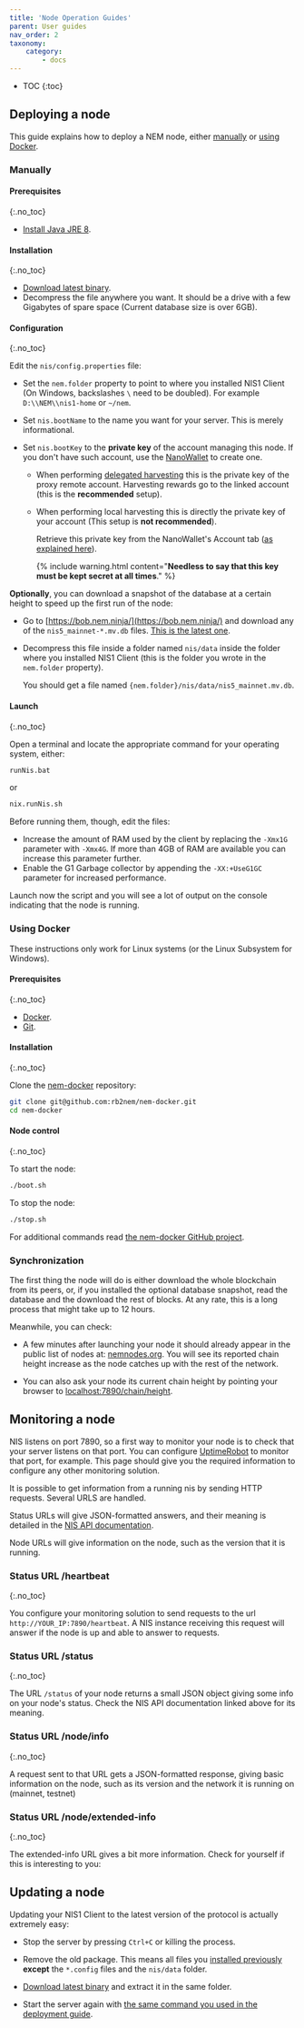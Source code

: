 ```yaml
---
title: 'Node Operation Guides'
parent: User guides
nav_order: 2
taxonomy:
    category:
        - docs
---
```


- TOC
{:toc}

## Deploying a node

This guide explains how to deploy a NEM node, either [manually](#manually) or [using Docker](#using-docker).

### Manually

#### Prerequisites
{:.no_toc}

- [Install Java JRE 8](https://docs.oracle.com/javase/8/docs/technotes/guides/install/install_overview.html).

#### Installation
{:.no_toc}

- [Download latest binary](https://bob.nem.ninja/nis-0.6.100.tgz).
- Decompress the file anywhere you want. It should be a drive with a few Gigabytes of spare space (Current database size is over 6GB).

#### Configuration
{:.no_toc}

Edit the ``nis/config.properties`` file:

- Set the ``nem.folder`` property to point to where you installed NIS1 Client (On Windows, backslashes ``\`` need to be doubled). For example ``D:\\NEM\\nis1-home`` or ``~/nem``.
- Set ``nis.bootName`` to the name you want for your server. This is merely informational.
- Set ``nis.bootKey`` to the **private key** of the account managing this node. If you don't have such account, use the [NanoWallet](/nem-docs/pages/Guides/nanowallet/docs.en.html) to create one.

  - When performing [delegated harvesting](/nem-docs/pages/Guides/nanowallet/docs.en.html) this is the private key of the proxy remote account. Harvesting rewards go to the linked account (this is the **recommended** setup).

  - When performing local harvesting this is directly the private key of your account (This setup is **not recommended**).

    Retrieve this private key from the NanoWallet's Account tab ([as explained here](/nem-docs/pages/Guides/nanowallet/backup-wallet/docs.en.html)).

    {% include warning.html content="**Needless to say that this key must be kept secret at all times**." %}

**Optionally**, you can download a snapshot of the database at a certain height to speed up the first run of the node:

- Go to  [https://bob.nem.ninja/](https://bob.nem.ninja/) and download any of the ``nis5_mainnet-*.mv.db`` files. [This is the latest one](https://bob.nem.ninja/nis5_mainnet-3_500_060.mv.db.gz).
- Decompress this file inside a folder named ``nis/data`` inside the folder where you installed NIS1 Client (this is the folder you wrote in the ``nem.folder`` property).

  You should get a file named ``{nem.folder}/nis/data/nis5_mainnet.mv.db``.

#### Launch
{:.no_toc}

Open a terminal and locate the appropriate command for your operating system, either:

```bash
runNis.bat
```

or

```bash
nix.runNis.sh
```

Before running them, though, edit the files:

- Increase the amount of RAM used by the client by replacing the ``-Xmx1G`` parameter with ``-Xmx4G``. If more than 4GB of RAM are available you can increase this parameter further.
- Enable the G1 Garbage collector by appending the ``-XX:+UseG1GC`` parameter for increased performance.

Launch now the script and you will see a lot of output on the console indicating that the node is running.

### Using Docker

These instructions only work for Linux systems (or the Linux Subsystem for Windows).

#### Prerequisites
{:.no_toc}

- [Docker](https://docs.docker.com/get-docker/).
- [Git](https://git-scm.com/book/en/v2/Getting-Started-Installing-Git).

#### Installation
{:.no_toc}

Clone the [nem-docker](https://github.com/rb2nem/nem-docker) repository:

```bash
git clone git@github.com:rb2nem/nem-docker.git
cd nem-docker
```

#### Node control
{:.no_toc}

To start the node:

```bash
./boot.sh
```

To stop the node:

```bash
./stop.sh
```

For additional commands read [the nem-docker GitHub project](https://github.com/rb2nem/nem-docker).

### Synchronization

The first thing the node will do is either download the whole blockchain from its peers, or, if you installed the optional database snapshot, read the database and the download the rest of blocks. At any rate, this is a long process that might take up to 12 hours.

Meanwhile, you can check:

- A few minutes after launching your node it should already appear in the public list of nodes at: [nemnodes.org](https://nemnodes.org/nodes/). You will see its reported chain height increase as the node catches up with the rest of the network.

- You can also ask your node its current chain height by pointing your browser to [localhost:7890/chain/height](http://localhost:7890/chain/height).

## Monitoring a node

NIS listens on port 7890, so a first way to monitor your node is to check that your server listens on that port.
You can configure [UptimeRobot](https://uptimerobot.com/) to monitor that port, for example. This page should give you
the required information to configure any other monitoring solution.

It is possible to get information from a running nis by sending HTTP requests. Several URLS are handled.

Status URLs will give JSON-formatted answers, and their meaning is detailed in the [NIS API documentation](http://bob.nem.ninja/docs/#nemRequestResult).

Node URLs will give information on the node, such as the version that it is running.

### Status URL /heartbeat
{:.no_toc}

You configure your monitoring solution to send requests to the url `http://YOUR_IP:7890/heartbeat`. A NIS instance
receiving this request will answer if the node is up and able to answer to requests.

### Status URL /status
{:.no_toc}

The URL `/status` of your node returns a small JSON object giving some info on your node's status.
Check the NIS API documentation linked above for its meaning.

### Status URL /node/info
{:.no_toc}

A request sent to that URL gets a JSON-formatted response, giving basic information on the node, such as its version
and the network it is running on (mainnet, testnet)

### Status URL /node/extended-info
{:.no_toc}

The extended-info URL gives a bit more information. Check for yourself if this is interesting to you:

## Updating a node

Updating your NIS1 Client to the latest version of the protocol is actually extremely easy:

- Stop the server by pressing ``Ctrl+C`` or killing the process.

- Remove the old package. This means all files you [installed previously](#installation) **except** the ``*.config`` files and the ``nis/data`` folder.

- [Download latest binary](https://bob.nem.ninja) and extract it in the same folder.

- Start the server again with [the same command you used in the deployment guide](#launch).
